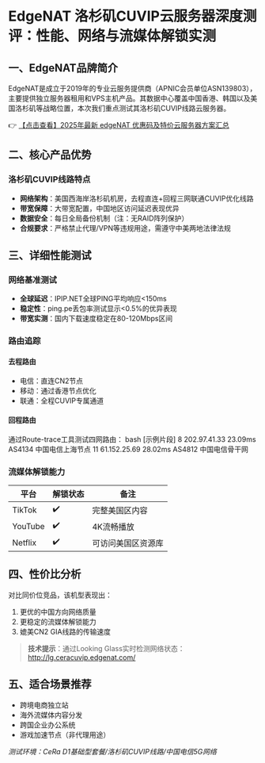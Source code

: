 # EdgeNAT 洛杉矶CUVIP云服务器深度测评：性能、网络与流媒体解锁实测

## 一、EdgeNAT品牌简介
EdgeNAT是成立于2019年的专业云服务提供商（APNIC会员单位ASN139803），主要提供独立服务器租用和VPS主机产品。其数据中心覆盖中国香港、韩国以及美国洛杉矶等战略位置，本次我们重点测试其洛杉矶CUVIP线路云服务器。

👉 [【点击查看】2025年最新 edgeNAT 优惠码及特价云服务器方案汇总](https://bit.ly/edgenat)

## 二、核心产品优势
### 洛杉矶CUVIP线路特点
- **网络架构**：美国西海岸洛杉矶机房，去程直连+回程三网联通CUVIP优化线路
- **带宽保障**：大带宽配置，中国地区访问延迟表现优异
- **数据安全**：每日全局备份机制（注：无RAID阵列保护）
- **合规要求**：严格禁止代理/VPN等违规用途，需遵守中美两地法律法规

## 三、详细性能测试
### 网络基准测试
- **全球延迟**：IPIP.NET全球PING平均响应<150ms
- **稳定性**：ping.pe丢包率测试显示<0.5%的优异表现
- **带宽实测**：国内下载速度稳定在80-120Mbps区间

### 路由追踪
#### 去程路由
- 电信：直连CN2节点
- 移动：通过香港节点优化
- 联通：全程CUVIP专属通道

#### 回程路由
通过Route-trace工具测试四网路由：
bash
[示例片段]
8  202.97.41.33  23.09ms  AS4134  中国电信上海节点
11  61.152.25.69  28.02ms  AS4812  中国电信骨干网

### 流媒体解锁能力
| 平台       | 解锁状态 | 备注                  |
|------------|----------|-----------------------|
| TikTok     | ✔️       | 完整美国区内容        |
| YouTube    | ✔️       | 4K流畅播放           |
| Netflix    | ✔️       | 可访问美国区资源库    |

## 四、性价比分析
对比同价位竞品，该机型表现出：
1. 更优的中国方向网络质量
2. 更稳定的流媒体解锁能力
3. 媲美CN2 GIA线路的传输速度

> **技术提示**：通过Looking Glass实时检测网络状态：http://lg.ceracuvip.edgenat.com/

## 五、适合场景推荐
- 跨境电商独立站
- 海外流媒体内容分发
- 跨国企业办公系统
- 游戏加速节点（非代理用途）

*测试环境：CeRa D1基础型套餐/洛杉矶CUVIP线路/中国电信5G网络*